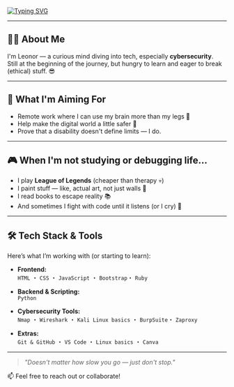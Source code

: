 <a href="https://git.io/typing-svg">
  <img src="https://readme-typing-svg.demolab.com?font=Fira+Code&pause=1000&color=F798EB&background=FFFEFF00&center=true&width=435&lines=Haro!+I'm+Leonor;Future+cyber+badass+%F0%9F%94%AA;Currently+diving+into+HTML,+CSS+%26+JS" alt="Typing SVG" />
</a>



---

## 👩‍💻 About Me

I'm Leonor — a curious mind diving into tech, especially **cybersecurity**.  
Still at the beginning of the journey, but hungry to learn and eager to break (ethical) stuff. 😎

---

## 🚀 What I'm Aiming For

- Remote work where I can use my brain more than my legs 🧠  
- Help make the digital world a little safer 🔐  
- Prove that a disability doesn't define limits — I do.

---

## 🎮 When I'm not studying or debugging life...

- I play **League of Legends** (cheaper than therapy 💀)  
- I paint stuff — like, actual art, not just walls 🎨  
- I read books to escape reality 📚  
- And sometimes I fight with code until it listens (or I cry) 🤖

---

## 🛠️ Tech Stack & Tools

Here’s what I’m working with (or starting to learn):

- **Frontend:**  
  `HTML` ・ `CSS` ・ `JavaScript` ・ `Bootstrap`・ `Ruby`

- **Backend & Scripting:**  
  `Python`

- **Cybersecurity Tools:**  
  `Nmap` ・ `Wireshark` ・ `Kali Linux basics` ・ `BurpSuite`・ `Zaproxy`

- **Extras:**  
  `Git & GitHub` ・ `VS Code` ・ `Linux basics` ・ `Canva`

---

> _"Doesn't matter how slow you go — just don't stop."_  

📫 Feel free to reach out or collaborate!

